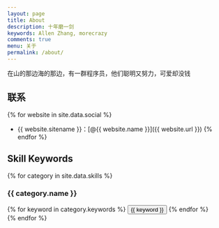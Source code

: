 ```yaml
---
layout: page
title: About
description: 十年磨一剑
keywords: Allen Zhang, morecrazy
comments: true
menu: 关于
permalink: /about/
---
```


在山的那边海的那边，有一群程序员，他们聪明又努力，可爱却没钱

## 联系

{% for website in site.data.social %}
* {{ website.sitename }}：[@{{ website.name }}]({{ website.url }})
{% endfor %}

## Skill Keywords

{% for category in site.data.skills %}
### {{ category.name }}
<div class="btn-inline">
{% for keyword in category.keywords %}
<button class="btn btn-outline" type="button">{{ keyword }}</button>
{% endfor %}
</div>
{% endfor %}
